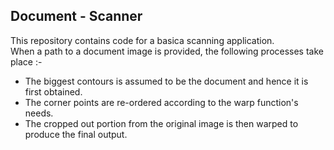 ## Document - Scanner

This repository contains code for a basica scanning application.  
When a path to a document image is provided, the following processes take place :-  
  * The biggest contours is assumed to be the document and hence it is first obtained.
  * The corner points are re-ordered according to the warp function's needs.
  * The cropped out portion from the original image is then warped to produce the final output.
